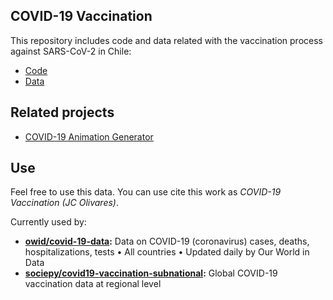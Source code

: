 
## COVID-19 Vaccination

This repository includes code and data related with the vaccination process against SARS-CoV-2 in Chile:

- [Code](./process)
- [Data](./output)

## Related projects

- [COVID-19 Animation Generator](https://github.com/juancri/covid19-animation-generator)

## Use

Feel free to use this data. You can use cite this work as *COVID-19 Vaccination (JC Olivares)*.

Currently used by:

- **[owid/covid-19-data](/owid/covid-19-data):** Data on COVID-19 (coronavirus) cases, deaths, hospitalizations, tests • All countries • Updated daily by Our World in Data
- **[sociepy/covid19-vaccination-subnational](/sociepy/covid19-vaccination-subnational):** Global COVID-19 vaccination data at regional level
